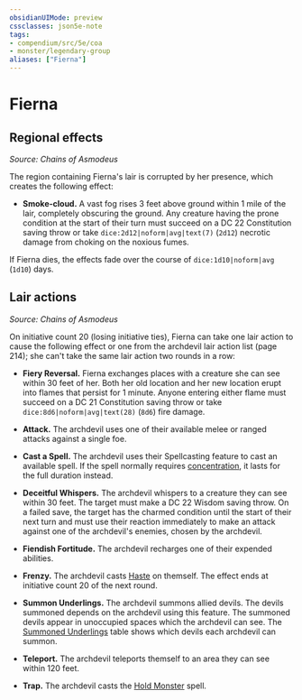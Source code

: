 ```yaml
---
obsidianUIMode: preview
cssclasses: json5e-note
tags:
- compendium/src/5e/coa
- monster/legendary-group
aliases: ["Fierna"]
---
```

# Fierna

## Regional effects
_Source: Chains of Asmodeus_

The region containing Fierna's lair is corrupted by her presence, which creates the following effect:

- **Smoke-cloud.** A vast fog rises 3 feet above ground within 1 mile of the lair, completely obscuring the ground. Any creature having the prone condition at the start of their turn must succeed on a DC 22 Constitution saving throw or take `dice:2d12|noform|avg|text(7)` (`2d12`) necrotic damage from choking on the noxious fumes.  

If Fierna dies, the effects fade over the course of `dice:1d10|noform|avg` (`1d10`) days.

## Lair actions
_Source: Chains of Asmodeus_

On initiative count 20 (losing initiative ties), Fierna can take one lair action to cause the following effect or one from the archdevil lair action list (page 214); she can't take the same lair action two rounds in a row:

- **Fiery Reversal.** Fierna exchanges places with a creature she can see within 30 feet of her. Both her old location and her new location erupt into flames that persist for 1 minute. Anyone entering either flame must succeed on a DC 21 Constitution saving throw or take `dice:8d6|noform|avg|text(28)` (`8d6`) fire damage.  

- **Attack.** The archdevil uses one of their available melee or ranged attacks against a single foe.  
- **Cast a Spell.** The archdevil uses their Spellcasting feature to cast an available spell. If the spell normally requires [concentration](2-Mechanics/CLI/rules/conditions.md#Concentration), it lasts for the full duration instead.  
- **Deceitful Whispers.** The archdevil whispers to a creature they can see within 30 feet. The target must make a DC 22 Wisdom saving throw. On a failed save, the target has the charmed condition until the start of their next turn and must use their reaction immediately to make an attack against one of the archdevil's enemies, chosen by the archdevil.  
- **Fiendish Fortitude.** The archdevil recharges one of their expended abilities.  
- **Frenzy.** The archdevil casts [Haste](2-Mechanics/CLI/spells/haste.md) on themself. The effect ends at initiative count 20 of the next round.  
- **Summon Underlings.** The archdevil summons allied devils. The devils summoned depends on the archdevil using this feature. The summoned devils appear in unoccupied spaces which the archdevil can see. The [Summoned Underlings](2-Mechanics/CLI/tables/archdevil-lair-action-list-summoned-underlings-coa.md) table shows which devils each archdevil can summon.  
- **Teleport.** The archdevil teleports themself to an area they can see within 120 feet.  
- **Trap.** The archdevil casts the [Hold Monster](2-Mechanics/CLI/spells/hold-monster.md) spell.